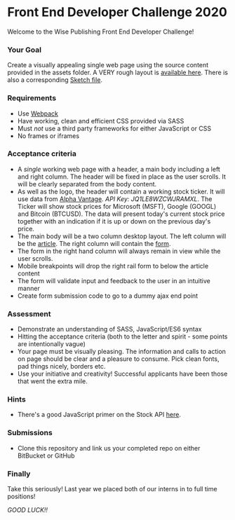# Front End Developer Challenge 2020 #

Welcome to the Wise Publishing Front End Developer Challenge!

### Your Goal

Create a visually appealing single web page using the source content provided in the assets folder. A VERY rough layout is [available here](assets/layout.png). There is also a corresponding [Sketch file](assets/layout.sketch).


### Requirements ###

* Use [Webpack](https://webpack.js.org/)
* Have working, clean and efficient CSS provided via SASS
* Must *not* use a third party frameworks for either JavaScript or CSS
* No frames or iframes

### Acceptance criteria

* A _single_ working web page with a header, a main body including a left and right column. The header will be fixed in place as the user scrolls. It will be clearly separated from the body content.
* As well as the logo, the header will contain a working stock ticker. It will use data from [Alpha Vantage](https://www.alphavantage.co/). _API Key: JQ1LE8WZCWJRAMXL_. The Ticker will show stock prices for Microsoft (MSFT), Google (GOOGL) and Bitcoin (BTCUSD). The data will present today's current stock price together with an indication if it is up or down on the previous day's price.
* The main body will be a two column desktop layout. The left column will be the [article](assets/content/article.html). The right column will contain the [form](assets/content/form.html).
* The form in the right hand column will always remain in view while the user scrolls.
* Mobile breakpoints will drop the right rail form to below the article content
* The form will validate input and feedback to the user in an intuitive manner
* Create form submission code to go to a dummy ajax end point


### Assessment

* Demonstrate an understanding of SASS, JavaScript/ES6 syntax
* Hitting the acceptance criteria (both to the letter and spirit - some points are intentionally vague)
* Your page must be visually pleasing. The information and calls to action on page should be clear and a pleasure to consume. Pick clean fonts, pad things nicely, borders etc.
* Use your initiative and creativity! Successful applicants have been those that went the extra mile.

### Hints

* There's a good JavaScript primer on the Stock API [here](https://prediqtiv.github.io/alpha-vantage-cookbook/index.html).


### Submissions

* Clone this repository and link us your completed repo on either BitBucket or GitHub


### Finally

Take this seriously! Last year we placed both of our interns in to full time positions!


*GOOD LUCK!!*


